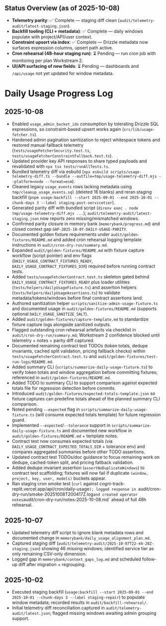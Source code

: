 ## Status Overview (as of 2025-10-08)
- **Telemetry parity**: ✅ Complete — staging diff clean (`audit/telemetry-audit/latest-staging.json`).
- **Backfill tooling (CLI + metadata)**: ✅ Complete — daily windows populate with project/API/user context.
- **Constraint upsert via index**: ✅ Complete — Drizzle metadata now surfaces expression columns, upsert path active.
- **Cron rehearsal (48-hour staging run)**: ⏳ Pending — run cron job with monitoring per plan Workstream 2.
- **UI/API surfacing of new fields**: ⏳ Pending — dashboards and `/api/usage` not yet updated for window metadata.

# Daily Usage Progress Log

## 2025-10-08
- Enabled `usage_admin_bucket_idx` consumption by tolerating Drizzle SQL expressions, so constraint-based upsert works again (`src/lib/usage-fetcher.ts`).
- Hardened admin pagination sanitization to reject whitespace tokens and restored manual fallback telemetry (`tests/usageFetcherSecurity.test.ts`, `tests/usageFetcherConstraintFallback.test.ts`).
- Updated provider key API responses to share typed payloads and revalidated with `npx tsx tests/runAllTests.ts`.
- Bundled telemetry diff via esbuild (`npx esbuild scripts/usage-telemetry-diff.ts --bundle --outfile=tmp/usage-telemetry-diff.mjs --platform=node --format=esm`).
- Cleaned legacy `usage_events` rows lacking metadata using `tmp/cleanup_usage_events.sql` (deleted 16 blanks) and reran staging backfill (`pnpm usage:backfill --start 2025-09-01 --end 2025-10-01 --chunk-days 3 --label staging-post-servicetier`).
- Generated parity diff with bundled script (`direnv exec . node tmp/usage-telemetry-diff.mjs ...`); `audit/telemetry-audit/latest-staging.json` now reports zero missing/mismatched windows.
- Confirmed parity closure in memory bank (`memorybank/progress.md`) and closed context gap `GAP-2025-10-07-DAILY-USAGE-PARITY`.
- Documented golden fixture requirements under `audit/golden-fixtures/README.md` and added cron rehearsal logging template instructions in `audit/cron-dry-run/summary.md`.
- Expanded `audit/golden-fixtures/README.md` with fixture capture workflow (script pointer) and env flags (`DAILY_USAGE_CONTRACT_FIXTURES_READY`, `DAILY_USAGE_CONTRACT_FIXTURES_DIR`) required before running contract tests.
- Added `tests/usageFetcherContract.test.ts` skeleton gated behind `DAILY_USAGE_CONTRACT_FIXTURES_READY` plus loader utilities (`tests/helpers/dailyUsageFixture.ts`) and assertion helpers (`tests/helpers/dailyUsageAssertions.ts`) to validate metadata/tokens/windows before final contract assertions land.
- Authored sanitization helper `scripts/sanitize-admin-usage-fixture.ts` and documented usage in `audit/golden-fixtures/README.md` (supports optional `DAILY_USAGE_SANITIZE_SALT`).
- Added `audit/golden-fixtures/capture-template.md` to standardize fixture capture logs alongside sanitized outputs.
- Flagged outstanding cron rehearsal artefacts via checklist in `audit/cron-dry-run/summary.md`; Workstream 2 confidence blocked until telemetry + notes + parity diff captured.
- Documented remaining contract test TODOs (token totals, dedupe invariants, cached split validation, pricing fallback checks) within `tests/usageFetcherContract.test.ts` and `audit/golden-fixtures/test-run-logs/README.md`.
- Added summary CLI (`scripts/summarize-daily-usage-fixture.ts`) to verify token totals and window aggregation before committing fixtures; referenced in `audit/golden-fixtures/README.md`.
- Added TODO to summary CLI to support comparison against expected totals file for regression detection before commits.
- Introduced `audit/golden-fixtures/expected-totals-template.json` so fixture captures can predefine totals ahead of the planned summary CLI comparison.
- Noted pending `--expected` flag in `scripts/summarize-daily-usage-fixture.ts` (will consume expected totals template) for future regression guard.
- Implemented `--expected`/`--tolerance` support in `scripts/summarize-daily-usage-fixture.ts` and documented new workflow in `audit/golden-fixtures/README.md` + template notes.
- Contract test now consumes expected totals (via `DAILY_USAGE_CONTRACT_EXPECTED_TOTALS_DIR` + tolerance env) and compares aggregated summaries before other TODO assertions.
- Updated contract test TODOs/doc guidance to focus remaining work on dedupe, cached-token split, and pricing fallback validation.
- Added dedupe invariant assertion (`assertNoDuplicateWindows`) to contract test scaffolding; fixtures will now fail if duplicate `(window, project, key, user, models)` buckets appear.
- Ran staging cron smoke test (`curl` against cogni-track-replit.vercel.app/api/cron/daily-usage`); logged response in `audit/cron-dry-run/smoke-20251008T200417Z.log` and created operator notes `audit/cron-dry-run/notes-2025-10-08.md` ahead of full 48h rehearsal.

## 2025-10-07
- Updated telemetry diff script to ignore blank metadata rows and documented change in `memorybank/daily_usage_alignment_plan.md`.
- Captured staging diff (`audit/telemetry-audit/2025-10-07T22-44-28Z-staging.json`) showing 46 missing windows; identified service tier as only remaining CSV-only dimension.
- Logged gap in `memorybank/context_gaps_log.md` and scheduled follow-up diff after migration + regrouping.

## 2025-10-02
- Executed staging backfill (`usage:backfill --start 2025-09-01 --end 2025-10-01 --chunk-days 3 --label staging-repair`) to populate window metadata; recorded results in `audit/backfill-rehearsal/`.
- Initial telemetry diff reconciliation captured in `audit/telemetry-audit/latest.json`; flagged missing windows awaiting admin grouping support.

